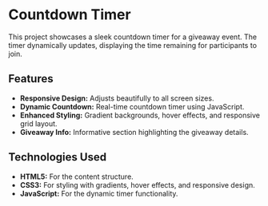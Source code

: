 # Countdown Timer

This project showcases a sleek countdown timer for a giveaway event. The timer dynamically updates, displaying the time remaining for participants to join.

## Features

- **Responsive Design:** Adjusts beautifully to all screen sizes.
- **Dynamic Countdown:** Real-time countdown timer using JavaScript.
- **Enhanced Styling:** Gradient backgrounds, hover effects, and responsive grid layout.
- **Giveaway Info:** Informative section highlighting the giveaway details.

## Technologies Used

- **HTML5:** For the content structure.
- **CSS3:** For styling with gradients, hover effects, and responsive design.
- **JavaScript:** For the dynamic timer functionality.
